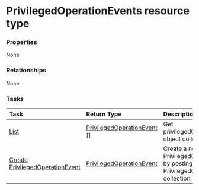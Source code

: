 # PrivilegedOperationEvents resource type



### Properties
None

### Relationships
None


### Tasks

| Task		   | Return Type	|Description|
|:---------------|:--------|:----------|
|[List](../api/privilegedoperationevent_list.md) | [PrivilegedOperationEvent](privilegedoperationevent.md) [] |Get privilegedOperationEvent object collection. |
|[Create PrivilegedOperationEvent](../api/privilegedoperationevent_post_privilegedoperationevents.md) |[PrivilegedOperationEvent](privilegedoperationevent.md)| Create a new PrivilegedOperationEvent by posting to the PrivilegedOperationEvents collection.|

<!-- uuid: c97d24c7-93f0-405b-99f3-d0e37519bf8e
2015-10-16 23:06:07 UTC -->
<!-- {
  "type": "#page.annotation",
  "description": "PrivilegedOperationEvents resource",
  "keywords": "",
  "section": "documentation",
  "tocPath": ""
}-->